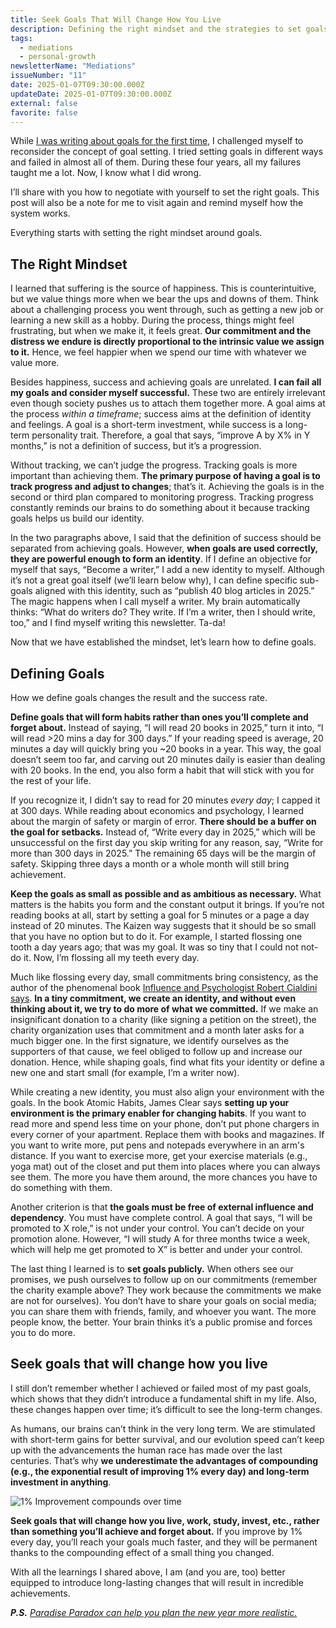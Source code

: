 ```yaml
---
title: Seek Goals That Will Change How You Live
description: Defining the right mindset and the strategies to set goals correctly
tags:
  - mediations
  - personal-growth
newsletterName: "Mediations"
issueNumber: "11"
date: 2025-01-07T09:30:00.000Z
updateDate: 2025-01-07T09:30:00.000Z
external: false
favorite: false
---
```



While [I was writing about goals for the first time](/growth-with-systematic-bliss/), I challenged myself to reconsider the concept of goal setting. I tried setting goals in different ways and failed in almost all of them. During these four years, all my failures taught me a lot. Now, I know what I did wrong.

I’ll share with you how to negotiate with yourself to set the right goals. This post will also be a note for me to visit again and remind myself how the system works.

Everything starts with setting the right mindset around goals.

## The Right Mindset

I learned that suffering is the source of happiness. This is counterintuitive, but we value things more when we bear the ups and downs of them. Think about a challenging process you went through, such as getting a new job or learning a new skill as a hobby. During the process, things might feel frustrating, but when we make it, it feels great. **Our commitment and the distress we endure is directly proportional to the intrinsic value we assign to it.** Hence, we feel happier when we spend our time with whatever we value more.

Besides happiness, success and achieving goals are unrelated. **I can fail all my goals and consider myself successful.** These two are entirely irrelevant even though society pushes us to attach them together more. A goal aims at the process *within a timeframe*; success aims at the definition of identity and feelings. A goal is a short-term investment, while success is a long-term personality trait. Therefore, a goal that says, “improve A by X% in Y months,” is not a definition of success, but it’s a progression.

Without tracking, we can’t judge the progress. Tracking goals is more important than achieving them. **The primary purpose of having a goal is to track progress and adjust to changes**; that’s it. Achieving the goals is in the second or third plan compared to monitoring progress. Tracking progress constantly reminds our brains to do something about it because tracking goals helps us build our identity.

In the two paragraphs above, I said that the definition of success should be separated from achieving goals. However, **when goals are used correctly, they are powerful enough to form an identity**. If I define an objective for myself that says, “Become a writer,” I add a new identity to myself. Although it’s not a great goal itself (we’ll learn below why), I can define specific sub-goals aligned with this identity, such as “publish 40 blog articles in 2025.” The magic happens when I call myself a writer. My brain automatically thinks: “What do writers do? They write. If I’m a writer, then I should write, too,” and I find myself writing this newsletter. Ta-da!

Now that we have established the mindset, let’s learn how to define goals.

## Defining Goals

How we define goals changes the result and the success rate.

**Define goals that will form habits rather than ones you’ll complete and forget about.** Instead of saying, “I will read 20 books in 2025,” turn it into, “I will read >20 mins a day for 300 days.” If your reading speed is average, 20 minutes a day will quickly bring you ~20 books in a year. This way, the goal doesn’t seem too far, and carving out 20 minutes daily is easier than dealing with 20 books. In the end, you also form a habit that will stick with you for the rest of your life.

If you recognize it, I didn’t say to read for 20 minutes *every day*; I capped it at 300 days. While reading about economics and psychology, I learned about the margin of safety or margin of error. **There should be a buffer on the goal for setbacks.** Instead of, “Write every day in 2025,” which will be unsuccessful on the first day you skip writing for any reason, say, “Write for more than 300 days in 2025.” The remaining 65 days will be the margin of safety. Skipping three days a month or a whole month will still bring achievement.

**Keep the goals as small as possible and as ambitious as necessary.** What matters is the habits you form and the constant output it brings. If you’re not reading books at all, start by setting a goal for 5 minutes or a page a day instead of 20 minutes. The Kaizen way suggests that it should be so small that you have no option but to do it. For example, I started flossing one tooth a day years ago; that was my goal. It was so tiny that I could not not-do it. Now, I’m flossing all my teeth every day.

Much like flossing every day, small commitments bring consistency, as the author of the phenomenal book [Influence and Psychologist Robert Cialdini says](/books/influence-book-review-summary-and-notes/). **In a tiny commitment, we create an identity, and without even thinking about it, we try to do more of what we committed.** If we make an insignificant donation to a charity (like signing a petition on the street), the charity organization uses that commitment and a month later asks for a much bigger one. In the first signature, we identify ourselves as the supporters of that cause, we feel obliged to follow up and increase our donation. Hence, while shaping goals, find what fits your identity or define a new one and start small (for example, I’m a writer now).

While creating a new identity, you must also align your environment with the goals. In the book Atomic Habits, James Clear says **setting up your environment is the primary enabler for changing habits**. If you want to read more and spend less time on your phone, don’t put phone chargers in every corner of your apartment. Replace them with books and magazines. If you want to write more, put pens and notepads everywhere in an arm's distance. If you want to exercise more, get your exercise materials (e.g., yoga mat) out of the closet and put them into places where you can always see them. The more you have them around, the more chances you have to do something with them.

Another criterion is that **the goals must be free of external influence and dependency**. You must have complete control. A goal that says, “I will be promoted to X role,” is not under your control. You can’t decide on your promotion alone. However, “I will study A for three months twice a week, which will help me get promoted to X” is better and under your control.

The last thing I learned is to **set goals publicly.** When others see our promises, we push ourselves to follow up on our commitments (remember the charity example above? They work because the commitments we make are not for ourselves). You don’t have to share your goals on social media; you can share them with friends, family, and whoever you want. The more people know, the better. Your brain thinks it’s a public promise and forces you to do more.

## Seek goals that will change how you live

I still don’t remember whether I achieved or failed most of my past goals, which shows that they didn’t introduce a fundamental shift in my life. Also, these changes happen over time; it’s difficult to see the long-term changes.

As humans, our brains can’t think in the very long term. We are stimulated with short-term gains for better survival, and our evolution speed can’t keep up with the advancements the human race has made over the last centuries. That’s why **we underestimate the advantages of compounding (e.g., the exponential result of improving 1% every day) and long-term investment in anything**.

![1% Improvement compounds over time](/images/content/posts/seek-goals-that-will-change-how-you-live/compounding-habits.png)

**Seek goals that will change how you live, work, study, invest, etc., rather than something you’ll achieve and forget about.** If you improve by 1% every day, you’ll reach your goals much faster, and they will be permanent thanks to the compounding effect of a small thing you changed.

With all the learnings I shared above, I am (and you are, too) better equipped to introduce long-lasting changes that will result in incredible achievements.

***P.S.** [​Paradise Paradox can help you plan the new year more realistic​.](https://sketchplanations.com/the-paradise-paradox)*
